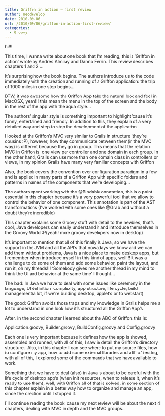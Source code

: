 ```yaml
---
title: Griffon in action – first review
author: neodevelop
date: 2010-09-06
url: /2010/09/06/griffon-in-action-first-review/
categories:
  - Groovy
---
```

hi!!!

<p id='_mcePaste'>
  This time, I wanna write about one book that I&#8217;m reading, this is &#8216;Griffon in action&#8217; wrote by Andres Almiray and Danno Ferrin. This review describes chapters 1 and 2 &#8230;
</p>

It&#8217;s surprising how the book begins. The authors introduce us to the code immediately with the creation and running of a Griffon application: the trip of 1000 miles in one step begins&#8230;

<p id='_mcePaste'>
  BTW, it was awesome how the Griffon App take the natural look and feel in MacOSX, yeah!!! this mean the menu in the top of the screen and the body in the rest of the app with the aqua style&#8230;
</p>

The authors&#8217; singular style is something important to highlight &#8217;cause it&#8217;s funny, entertained and friendly. In addition to this, they explain of a very detailed way and step to step the development of the application.

<p id='_mcePaste'>
  I looked at the Griffon&#8217;s MVC very similar to Grails in structure (they&#8217;re cousins :P), however, how they communicate between them(in the MVC way) is different because they go in group. This means that the relation MVC in Griffon is &nbsp;one view per controller and one domain in each group. In the other hand, Grails can use more than one domain class in controllers or views, In my opinion Grails have many very familiar concepts with Griffon
</p>

<p id='_mcePaste'>
  Also, the book covers the convention over configuration paradigm in a few and is applied in many parts of a Griffon App with specific folders and patterns in names of the components that we&#8217;re developing&#8230;
</p>

<p id='_mcePaste'>
  The authors spent working with the @Bindable annotation, this is a point essential in this chapter because it&#8217;s a very powerful tool that we allow to control the behavior of one component. This annotation is part of the AST transformations (I&#8217;ve worked with some ones like @Grab and without a doubt they&#8217;re incredible)
</p>

<p id='_mcePaste'>
  This chapter explains some Groovy stuff with detail to the newbies, that&#8217;s cool, Java developers can easily understand it and introduce themselves in the Groovy World :P(yeah! more groovy developers now in desktop)
</p>

<p id='_mcePaste'>
  It&#8217;s important to mention that all of this finally is Java, so we have the support in the JVM and all the API&#8217;s that nowadays we know and we can add them without problems, Java is a nice place to make desktop apps, but I remember when introduce myself in this kind of apps, well!!! It was a challenge to do some of them and add some behavior, paint the layout, and run it, oh my threads!!! &#8216;Somebody gives me another thread in my mind to think the UI and behavior at the same time&#8217; I thought&#8230;
</p>

<p id='_mcePaste'>
  The bad: In Java we have to deal with some issues like ceremony in the language, UI definition &nbsp;complexity, app structure, life cycle, build management(a lot, if we&#8217;re building desktop, applet&#8217;s or to webstart)
</p>

<p id='_mcePaste'>
  The good: Griffon avoids those traps and my knowledge in Grails helps me a lot to understand in one look how it&#8217;s structured all the Griffon App&#8217;s
</p>

<p id='_mcePaste'>
  After, in the second chapter I learned about the ABC of Griffon, this is:
</p>

<p id='_mcePaste'>
  Application.groovy, Builder.groovy, BuildConfig.groovy and Config.groovy
</p>

<p id='_mcePaste'>
  Each one is very important because it defines how the app is showed, assembled and runned, with all of this, I saw in detail the Griffon&#8217;s directory structure. &nbsp;Also, in this chapter I can see where to put my source files, how to configure my app, how to add some external libraries and a lil&#8217; of testing, with all of this, I explored some of the commands that we have available to work.
</p>

<p id='_mcePaste'>
  Something that we have to deal (also) in Java is about to be careful with the life cycle of desktop app&#8217;s (when init resources, when to release it, when it&#8217;s ready to use them), well, with Griffon all of that is solved, in some section of this chapter explain in a better way how to organize and manage an app, since the creation until I stopped it.
</p>

<p id='_mcePaste'>
  I`ll continue reading the book `cause my next review will be about the next 4 chapters, dealing with MVC in depth and the MVC groups..
</p>